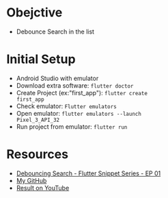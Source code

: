 # Obejctive
- Debounce Search in the list

# Initial Setup
- Android Studio with emulator
- Download extra software: <code>flutter doctor</code>
- Create Project (ex:"first_app"): <code>flutter create first_app</code>
- Check emulator: <code>Flutter emulators</code>
- Open emulator: <code>flutter emulators --launch Pixel_3_API_32</code>
- Run project from emulator: <code>flutter run</code>

# Resources
- [Debouncing Search - Flutter Snippet Series - EP 01](https://youtu.be/j7EVa7oow1s)
- [My GitHub](https://github.com/jinheehanaaa/Debounce-Search)
- [Result on YouTube](https://youtu.be/0ammmx8xyBU)

